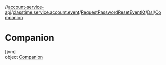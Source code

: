 //[account-service-api](../../../../../index.md)/[classtime.service.account.event](../../../index.md)/[RequestPasswordResetEventKt](../../index.md)/[Dsl](../index.md)/[Companion](index.md)

# Companion

[jvm]\
object [Companion](index.md)
